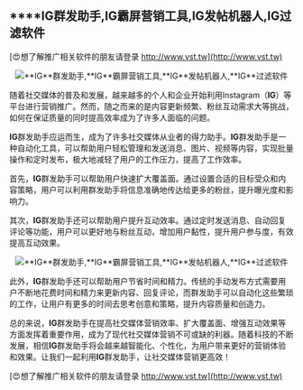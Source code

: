 ## ****IG**群发助手,**IG**霸屏营销工具,**IG**发帖机器人,**IG**过滤软件**

[😍想了解推广相关软件的朋友请登录 http://www.vst.tw](http://www.vst.tw)

 <center><img src="https://vst.tw/MP4/tuiguang/png/3.png" alt="**IG**群发助手,**IG**霸屏营销工具,**IG**发帖机器人,**IG**过滤软件"></center>

随着社交媒体的普及和发展，越来越多的个人和企业开始利用Instagram（**IG**）等平台进行营销推广。然而，随之而来的是内容更新频繁、粉丝互动需求大等挑战，如何在保证质量的同时提高效率成为了许多人面临的问题。

**IG**群发助手应运而生，成为了许多社交媒体从业者的得力助手。**IG**群发助手是一种自动化工具，可以帮助用户轻松管理和发送消息、图片、视频等内容，实现批量操作和定时发布，极大地减轻了用户的工作压力，提高了工作效率。

首先，**IG**群发助手可以帮助用户快速扩大覆盖面。通过设置合适的目标受众和内容策略，用户可以利用群发助手将信息准确地传达给更多的粉丝，提升曝光度和影响力。

其次，**IG**群发助手还可以帮助用户提升互动效率。通过定时发送消息、自动回复评论等功能，用户可以更好地与粉丝互动，增加用户黏性，提升用户参与度，有效提高互动效果。

 <center><img src="https://vst.tw/MP4/tuiguang/png/0.png" alt="**IG**群发助手,**IG**霸屏营销工具,**IG**发帖机器人,**IG**过滤软件"></center>

此外，**IG**群发助手还可以帮助用户节省时间和精力。传统的手动发布方式需要用户不断地花费时间和精力来更新内容、回复评论，而群发助手可以自动化这些繁琐的工作，让用户有更多的时间去思考创意和策略，提升内容质量和创造力。

总的来说，**IG**群发助手在提高社交媒体营销效率、扩大覆盖面、增强互动效果等方面发挥着重要作用，成为了现代社交媒体营销不可或缺的利器。随着科技的不断发展，相信**IG**群发助手将会越来越智能化、个性化，为用户带来更好的营销体验和效果。让我们一起利用**IG**群发助手，让社交媒体营销更高效！

[😍想了解推广相关软件的朋友请登录 http://www.vst.tw](http://www.vst.tw)



